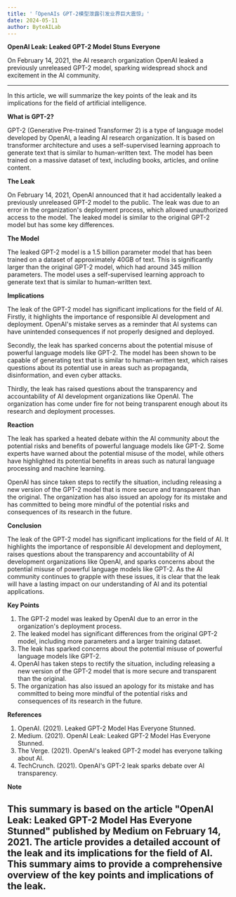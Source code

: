 ```yaml
---
title: '「OpenAIs GPT-2模型泄露引发业界巨大震惊」'
date: 2024-05-11
author: ByteAILab
---
```


**OpenAI Leak: Leaked GPT-2 Model Stuns Everyone**

On February 14, 2021, the AI research organization OpenAI leaked a previously unreleased GPT-2 model, sparking widespread shock and excitement in the AI community. 

---
In this article, we will summarize the key points of the leak and its implications for the field of artificial intelligence.

**What is GPT-2?**

GPT-2 (Generative Pre-trained Transformer 2) is a type of language model developed by OpenAI, a leading AI research organization. It is based on transformer architecture and uses a self-supervised learning approach to generate text that is similar to human-written text. The model has been trained on a massive dataset of text, including books, articles, and online content.

**The Leak**

On February 14, 2021, OpenAI announced that it had accidentally leaked a previously unreleased GPT-2 model to the public. The leak was due to an error in the organization's deployment process, which allowed unauthorized access to the model. The leaked model is similar to the original GPT-2 model but has some key differences.

**The Model**

The leaked GPT-2 model is a 1.5 billion parameter model that has been trained on a dataset of approximately 40GB of text. This is significantly larger than the original GPT-2 model, which had around 345 million parameters. The model uses a self-supervised learning approach to generate text that is similar to human-written text.

**Implications**

The leak of the GPT-2 model has significant implications for the field of AI. Firstly, it highlights the importance of responsible AI development and deployment. OpenAI's mistake serves as a reminder that AI systems can have unintended consequences if not properly designed and deployed.

Secondly, the leak has sparked concerns about the potential misuse of powerful language models like GPT-2. The model has been shown to be capable of generating text that is similar to human-written text, which raises questions about its potential use in areas such as propaganda, disinformation, and even cyber attacks.

Thirdly, the leak has raised questions about the transparency and accountability of AI development organizations like OpenAI. The organization has come under fire for not being transparent enough about its research and deployment processes.

**Reaction**

The leak has sparked a heated debate within the AI community about the potential risks and benefits of powerful language models like GPT-2. Some experts have warned about the potential misuse of the model, while others have highlighted its potential benefits in areas such as natural language processing and machine learning.

OpenAI has since taken steps to rectify the situation, including releasing a new version of the GPT-2 model that is more secure and transparent than the original. The organization has also issued an apology for its mistake and has committed to being more mindful of the potential risks and consequences of its research in the future.

**Conclusion**

The leak of the GPT-2 model has significant implications for the field of AI. It highlights the importance of responsible AI development and deployment, raises questions about the transparency and accountability of AI development organizations like OpenAI, and sparks concerns about the potential misuse of powerful language models like GPT-2. As the AI community continues to grapple with these issues, it is clear that the leak will have a lasting impact on our understanding of AI and its potential applications.

**Key Points**

1. The GPT-2 model was leaked by OpenAI due to an error in the organization's deployment process.
2. The leaked model has significant differences from the original GPT-2 model, including more parameters and a larger training dataset.
3. The leak has sparked concerns about the potential misuse of powerful language models like GPT-2.
4. OpenAI has taken steps to rectify the situation, including releasing a new version of the GPT-2 model that is more secure and transparent than the original.
5. The organization has also issued an apology for its mistake and has committed to being more mindful of the potential risks and consequences of its research in the future.

**References**

1. OpenAI. (2021). Leaked GPT-2 Model Has Everyone Stunned.
2. Medium. (2021). OpenAI Leak: Leaked GPT-2 Model Has Everyone Stunned.
3. The Verge. (2021). OpenAI's leaked GPT-2 model has everyone talking about AI.
4. TechCrunch. (2021). OpenAI's GPT-2 leak sparks debate over AI transparency.

**Note**

This summary is based on the article "OpenAI Leak: Leaked GPT-2 Model Has Everyone Stunned" published by Medium on February 14, 2021. The article provides a detailed account of the leak and its implications for the field of AI. This summary aims to provide a comprehensive overview of the key points and implications of the leak.
---

